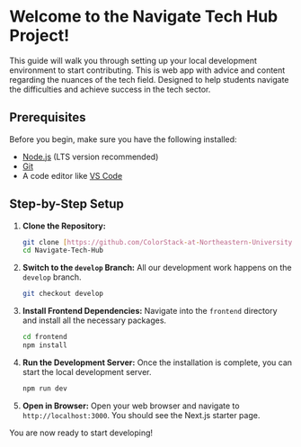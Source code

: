 # Welcome to the Navigate Tech Hub Project!

This guide will walk you through setting up your local development environment to start contributing. This is web app with advice and content regarding the nuances of the tech field. Designed to help students navigate the difficulties and achieve success in the tech sector.

## Prerequisites

Before you begin, make sure you have the following installed:
- [Node.js](https://nodejs.org/en) (LTS version recommended)
- [Git](https://git-scm.com/)
- A code editor like [VS Code](https://code.visualstudio.com/)

## Step-by-Step Setup

1.  **Clone the Repository:**
    ```bash
    git clone [https://github.com/ColorStack-at-Northeastern-University/Navigate-Tech-Hub.git](https://github.com/ColorStack-at-Northeastern-University/Navigate-Tech-Hub.git)
    cd Navigate-Tech-Hub
    ```

2.  **Switch to the `develop` Branch:**
    All our development work happens on the `develop` branch.
    ```bash
    git checkout develop
    ```

3.  **Install Frontend Dependencies:**
    Navigate into the `frontend` directory and install all the necessary packages.
    ```bash
    cd frontend
    npm install
    ```

4.  **Run the Development Server:**
    Once the installation is complete, you can start the local development server.
    ```bash
    npm run dev
    ```

5.  **Open in Browser:**
    Open your web browser and navigate to `http://localhost:3000`. You should see the Next.js starter page.

You are now ready to start developing!
